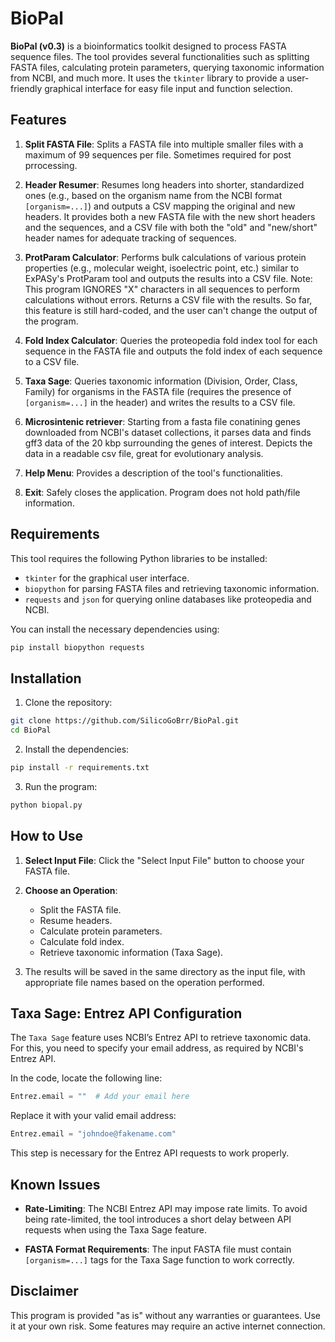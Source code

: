 # BioPal

**BioPal (v0.3)** is a bioinformatics toolkit designed to process FASTA sequence files. The tool provides several functionalities such as splitting FASTA files, calculating protein parameters, querying taxonomic information from NCBI, and much more. It uses the `tkinter` library to provide a user-friendly graphical interface for easy file input and function selection.

## Features

1. **Split FASTA File**: Splits a FASTA file into multiple smaller files with a maximum of 99 sequences per file. Sometimes required for post prrocessing.
   
2. **Header Resumer**: Resumes long headers into shorter, standardized ones (e.g., based on the organism name from the NCBI format `[organism=...]`) and outputs a CSV mapping the original and new headers. It provides both a new FASTA file with the new short headers and the sequences, and a CSV file with both the "old" and "new/short" header names for adequate tracking of sequences.

3. **ProtParam Calculator**: Performs bulk calculations of various protein properties (e.g., molecular weight, isoelectric point, etc.) similar to ExPASy's ProtParam tool and outputs the results into a CSV file. Note: This program IGNORES "X" characters in all sequences to perform calculations without errors. Returns a CSV file with the results. So far, this feature is still hard-coded, and the user can't change the output of the program.

4. **Fold Index Calculator**: Queries the proteopedia fold index tool for each sequence in the FASTA file and outputs the fold index of each sequence to a CSV file.

5. **Taxa Sage**: Queries taxonomic information (Division, Order, Class, Family) for organisms in the FASTA file (requires the presence of `[organism=...]` in the header) and writes the results to a CSV file.

6. **Microsintenic retriever**: Starting from a fasta file conatining genes downloaded from NCBI's dataset collections, it parses data and finds gff3 data of the 20 kbp surrounding the genes of interest. Depicts the data in a readable csv file, great for evolutionary analysis.

7. **Help Menu**: Provides a description of the tool's functionalities.

8. **Exit**: Safely closes the application. Program does not hold path/file information.

## Requirements

This tool requires the following Python libraries to be installed:

- `tkinter` for the graphical user interface.
- `biopython` for parsing FASTA files and retrieving taxonomic information.
- `requests` and `json` for querying online databases like proteopedia and NCBI.

You can install the necessary dependencies using:

```bash
pip install biopython requests
```

## Installation

1. Clone the repository:

```bash
git clone https://github.com/SilicoGoBrr/BioPal.git
cd BioPal
```

2. Install the dependencies:

```bash
pip install -r requirements.txt
```

3. Run the program:

```bash
python biopal.py
```

## How to Use

1. **Select Input File**: Click the "Select Input File" button to choose your FASTA file.

2. **Choose an Operation**:
   - Split the FASTA file.
   - Resume headers.
   - Calculate protein parameters.
   - Calculate fold index.
   - Retrieve taxonomic information (Taxa Sage).

3. The results will be saved in the same directory as the input file, with appropriate file names based on the operation performed.

## Taxa Sage: Entrez API Configuration

The `Taxa Sage` feature uses NCBI’s Entrez API to retrieve taxonomic data. For this, you need to specify your email address, as required by NCBI's Entrez API.

In the code, locate the following line:

```python
Entrez.email = ""  # Add your email here
```

Replace it with your valid email address:

```python
Entrez.email = "johndoe@fakename.com"
```

This step is necessary for the Entrez API requests to work properly.

## Known Issues

- **Rate-Limiting**: The NCBI Entrez API may impose rate limits. To avoid being rate-limited, the tool introduces a short delay between API requests when using the Taxa Sage feature.

- **FASTA Format Requirements**: The input FASTA file must contain `[organism=...]` tags for the Taxa Sage function to work correctly.

## Disclaimer

This program is provided "as is" without any warranties or guarantees. Use it at your own risk. Some features may require an active internet connection.
